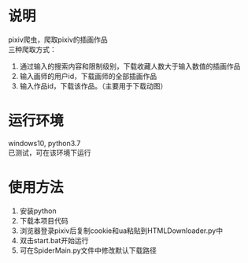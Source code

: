 # 说明
pixiv爬虫，爬取pixiv的插画作品  
三种爬取方式：
1. 通过输入的搜索内容和限制级别，下载收藏人数大于输入数值的插画作品
2. 输入画师的用户id，下载画师的全部插画作品
3. 输入作品id，下载该作品。（主要用于下载动图）

# 运行环境
windows10, python3.7  
已测试，可在该环境下运行

# 使用方法
1. 安装python
2. 下载本项目代码
3. 浏览器登录pixiv后复制cookie和ua粘贴到HTMLDownloader.py中
4. 双击start.bat开始运行
5. 可在SpiderMain.py文件中修改默认下载路径